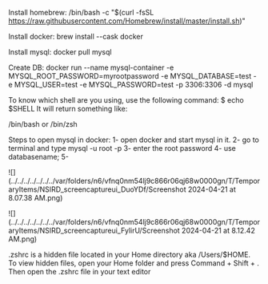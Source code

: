 Install homebrew:
/bin/bash -c "$(curl -fsSL https://raw.githubusercontent.com/Homebrew/install/master/install.sh)"

Install docker: brew install --cask docker

Install mysql: docker pull mysql

Create DB:
docker run --name mysql-container -e MYSQL_ROOT_PASSWORD=myrootpassword -e MYSQL_DATABASE=test -e MYSQL_USER=test -e MYSQL_PASSWORD=test -p 3306:3306 -d mysql

To know which shell are you using, use the following command:
$ echo $SHELL
It will return something like:

/bin/bash
or
/bin/zsh

Steps to open mysql in docker:
1- open docker and start mysql in it.
2- go to terminal and type mysql -u root -p
3- enter the root password
4- use databasename;
5- 

![](../../../../../../../var/folders/n6/vfnq0nm54lj9c866r06qj68w0000gn/T/TemporaryItems/NSIRD_screencaptureui_DuoYDf/Screenshot 2024-04-21 at 8.07.38 AM.png)




![](../../../../../../../var/folders/n6/vfnq0nm54lj9c866r06qj68w0000gn/T/TemporaryItems/NSIRD_screencaptureui_FylirU/Screenshot 2024-04-21 at 8.12.42 AM.png)




.zshrc is a hidden file located in your Home directory aka /Users/$HOME. To view hidden files, open your Home folder and press Command + Shift + . Then open the .zshrc file in your text editor
